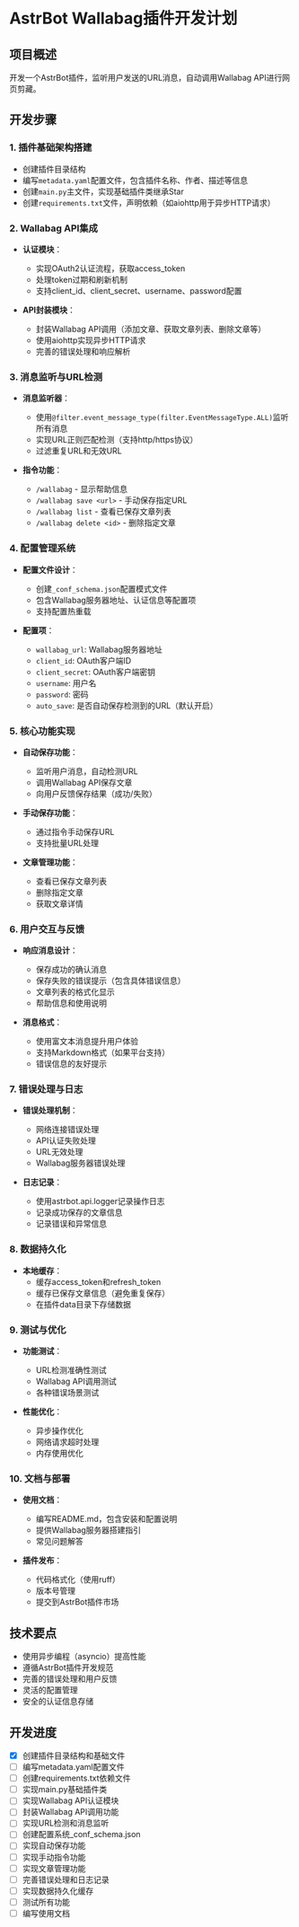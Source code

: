 # AstrBot Wallabag插件开发计划

## 项目概述
开发一个AstrBot插件，监听用户发送的URL消息，自动调用Wallabag API进行网页剪藏。

## 开发步骤

### 1. 插件基础架构搭建
- 创建插件目录结构
- 编写`metadata.yaml`配置文件，包含插件名称、作者、描述等信息
- 创建`main.py`主文件，实现基础插件类继承Star
- 创建`requirements.txt`文件，声明依赖（如aiohttp用于异步HTTP请求）

### 2. Wallabag API集成
- **认证模块**：
  - 实现OAuth2认证流程，获取access_token
  - 处理token过期和刷新机制
  - 支持client_id、client_secret、username、password配置

- **API封装模块**：
  - 封装Wallabag API调用（添加文章、获取文章列表、删除文章等）
  - 使用aiohttp实现异步HTTP请求
  - 完善的错误处理和响应解析

### 3. 消息监听与URL检测
- **消息监听器**：
  - 使用`@filter.event_message_type(filter.EventMessageType.ALL)`监听所有消息
  - 实现URL正则匹配检测（支持http/https协议）
  - 过滤重复URL和无效URL

- **指令功能**：
  - `/wallabag` - 显示帮助信息
  - `/wallabag save <url>` - 手动保存指定URL
  - `/wallabag list` - 查看已保存文章列表
  - `/wallabag delete <id>` - 删除指定文章

### 4. 配置管理系统
- **配置文件设计**：
  - 创建`_conf_schema.json`配置模式文件
  - 包含Wallabag服务器地址、认证信息等配置项
  - 支持配置热重载

- **配置项**：
  - `wallabag_url`: Wallabag服务器地址
  - `client_id`: OAuth客户端ID
  - `client_secret`: OAuth客户端密钥
  - `username`: 用户名
  - `password`: 密码
  - `auto_save`: 是否自动保存检测到的URL（默认开启）

### 5. 核心功能实现
- **自动保存功能**：
  - 监听用户消息，自动检测URL
  - 调用Wallabag API保存文章
  - 向用户反馈保存结果（成功/失败）

- **手动保存功能**：
  - 通过指令手动保存URL
  - 支持批量URL处理

- **文章管理功能**：
  - 查看已保存文章列表
  - 删除指定文章
  - 获取文章详情

### 6. 用户交互与反馈
- **响应消息设计**：
  - 保存成功的确认消息
  - 保存失败的错误提示（包含具体错误信息）
  - 文章列表的格式化显示
  - 帮助信息和使用说明

- **消息格式**：
  - 使用富文本消息提升用户体验
  - 支持Markdown格式（如果平台支持）
  - 错误信息的友好提示

### 7. 错误处理与日志
- **错误处理机制**：
  - 网络连接错误处理
  - API认证失败处理
  - URL无效处理
  - Wallabag服务器错误处理

- **日志记录**：
  - 使用astrbot.api.logger记录操作日志
  - 记录成功保存的文章信息
  - 记录错误和异常信息

### 8. 数据持久化
- **本地缓存**：
  - 缓存access_token和refresh_token
  - 缓存已保存文章信息（避免重复保存）
  - 在插件data目录下存储数据

### 9. 测试与优化
- **功能测试**：
  - URL检测准确性测试
  - Wallabag API调用测试
  - 各种错误场景测试

- **性能优化**：
  - 异步操作优化
  - 网络请求超时处理
  - 内存使用优化

### 10. 文档与部署
- **使用文档**：
  - 编写README.md，包含安装和配置说明
  - 提供Wallabag服务器搭建指引
  - 常见问题解答

- **插件发布**：
  - 代码格式化（使用ruff）
  - 版本号管理
  - 提交到AstrBot插件市场

## 技术要点
- 使用异步编程（asyncio）提高性能
- 遵循AstrBot插件开发规范
- 完善的错误处理和用户反馈
- 灵活的配置管理
- 安全的认证信息存储

## 开发进度
- [x] 创建插件目录结构和基础文件
- [ ] 编写metadata.yaml配置文件
- [ ] 创建requirements.txt依赖文件
- [ ] 实现main.py基础插件类
- [ ] 实现Wallabag API认证模块
- [ ] 封装Wallabag API调用功能
- [ ] 实现URL检测和消息监听
- [ ] 创建配置系统_conf_schema.json
- [ ] 实现自动保存功能
- [ ] 实现手动指令功能
- [ ] 实现文章管理功能
- [ ] 完善错误处理和日志记录
- [ ] 实现数据持久化缓存
- [ ] 测试所有功能
- [ ] 编写使用文档